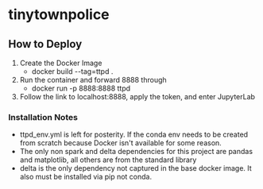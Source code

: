 # tinytownpolice

## How to Deploy
1. Create the Docker Image
    - docker build --tag=ttpd .
2. Run the container and forward 8888 through
    - docker run -p 8888:8888 ttpd 
3. Follow the link to localhost:8888, apply the token, and enter JupyterLab


### Installation Notes
- ttpd_env.yml is left for posterity. If the conda env needs to be created from scratch because Docker isn't available for some reason.
- The only non spark and delta dependencies for this project are pandas and matplotlib, all others are from the standard library
- delta is the only dependency not captured in the base docker image. It also must be installed via pip not conda.


